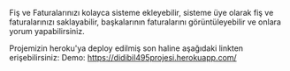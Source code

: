 Fiş ve Faturalarınızı kolayca sisteme ekleyebilir, sisteme üye olarak fiş ve faturalarınızı saklayabilir, başkalarının faturalarını görüntüleyebilir ve onlara yorum yapabilirsiniz.

Projemizin heroku'ya deploy edilmiş son haline aşağıdaki linkten erişebilirsiniz:
Demo: https://didibil495projesi.herokuapp.com/